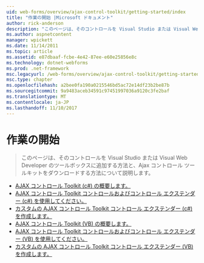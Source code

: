 ```yaml
---
uid: web-forms/overview/ajax-control-toolkit/getting-started/index
title: "作業の開始 |Microsoft ドキュメント"
author: rick-anderson
description: "このページは、そのコントロールを Visual Studio または Visual Web Developer のツールボックスに追加する方法と、Ajax コントロール ツールキットをダウンロードする方法について説明します。"
ms.author: aspnetcontent
manager: wpickett
ms.date: 11/14/2011
ms.topic: article
ms.assetid: e87dbaaf-fcbe-4e42-87ee-e60e25856e8c
ms.technology: dotnet-webforms
ms.prod: .net-framework
msc.legacyurl: /web-forms/overview/ajax-control-toolkit/getting-started
msc.type: chapter
ms.openlocfilehash: a2bee0fa190a0215546bd5ac72e14df23b2be87b
ms.sourcegitcommit: 9a9483aceb34591c97451997036a9120c3fe2baf
ms.translationtype: MT
ms.contentlocale: ja-JP
ms.lasthandoff: 11/10/2017
---
```

<a name="getting-started"></a>作業の開始
====================
> このページは、そのコントロールを Visual Studio または Visual Web Developer のツールボックスに追加する方法と、Ajax コントロール ツールキットをダウンロードする方法について説明します。


- [AJAX コントロール Toolkit (c#) の概要します。](get-started-with-the-ajax-control-toolkit-cs.md)
- [AJAX コントロール Toolkit コントロールおよびコントロール エクステンダー (c#) を使用してください。](using-ajax-control-toolkit-controls-and-control-extenders-cs.md)
- [カスタムの AJAX コントロール Toolkit コントロール エクステンダー (c#) を作成します。](creating-a-custom-ajax-control-toolkit-control-extender-cs.md)
- [AJAX コントロール Toolkit (VB) の概要します。](get-started-with-the-ajax-control-toolkit-vb.md)
- [AJAX コントロール Toolkit コントロールおよびコントロール エクステンダー (VB) を使用してください。](using-ajax-control-toolkit-controls-and-control-extenders-vb.md)
- [カスタムの AJAX コントロール Toolkit コントロール エクステンダー (VB) を作成します。](creating-a-custom-ajax-control-toolkit-control-extender-vb.md)
